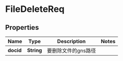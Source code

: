 # FileDeleteReq

## Properties
Name | Type | Description | Notes
------------ | ------------- | ------------- | -------------
**docid** | **String** | 要删除文件的gns路径 | 
